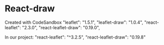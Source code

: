 # React-draw

Created with CodeSandbox
"leaflet": "1.5.1",
"leaflet-draw": "1.0.4",
"react-leaflet": "2.3.0",
"react-leaflet-draw": "0.19.0",

In our project:
"react-leaflet": "^3.2.5",
"react-leaflet-draw": "0.19.8"
